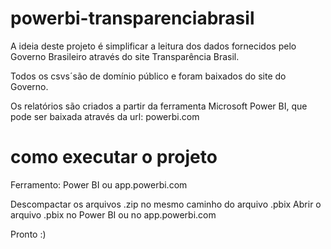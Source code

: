 # powerbi-transparenciabrasil
A ideia deste projeto é simplificar a leitura dos dados fornecidos pelo Governo Brasileiro através do site Transparência Brasil.

Todos os csvs´são de domínio público e foram baixados do site do Governo.

Os relatórios são criados a partir da ferramenta Microsoft Power BI, que pode ser baixada através da url: powerbi.com

# como executar o projeto
Ferramento: Power BI ou app.powerbi.com

Descompactar os arquivos .zip no mesmo caminho do arquivo .pbix
Abrir o arquivo .pbix no Power BI ou no app.powerbi.com

Pronto :)
